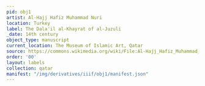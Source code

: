 ```yaml
---
pid: obj1
artist: Al-Hajj Hafiz Muhammad Nuri
location: Turkey
label: The Dala'il al-Khayrat of al-Juzuli
_date: 14th century
object_type: manuscript
current_location: The Museum of Islamic Art, Qatar
source: https://commons.wikimedia.org/wiki/File:Al-Hajj_Hafiz_Muhammad_Nuri,_Turkey,_1801_-_The_Dala%27il_al-Khayrat_of_al-Juzuli_-_Google_Art_Project.jpg
order: '00'
layout: labels
collection: qatar
manifest: "/img/derivatives/iiif/obj1/manifest.json"
---
```

